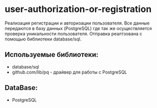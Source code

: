 # user-authorization-or-registration
Реализация регистрации и авторизации пользователя. Все данные передаются в базу данных (PostgreSQL) где так же осуществляется проверка уникальности пользователя. Отправка реалтзована с помощью библиотеки database/sql. 

## Используемые библиотеки:
- database/sql
- github.com/lib/pq - драйвер для работы с PostgreSQL
  
## DataBase:
- PostgreSQL 
